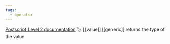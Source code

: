 ```yaml
---
tags:
  - operator
---
```

[Postscript Level 2 documentation](https://hepunx.rl.ac.uk/~adye/psdocs/ref/PSL2t.html#type)
🏷️ [[value]] [[generic]]
returns the type of the value